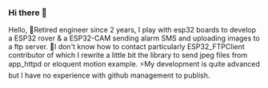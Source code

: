 ### Hi there 👋

<!--
**ecobdoor/ecoBdoor** is a ✨ _special_ ✨ repository because its `README.md` (this file) appears on your GitHub profile.

Here are some ideas to get you started:

- 🔭 I’m currently working on ...
- 🌱 I’m currently learning ...
- 👯 I’m looking to collaborate on ...
- 🤔 I’m looking for help with ...
- 💬 Ask me about ...
- 📫 How to reach me: ...
- 😄 Pronouns: ...
- ⚡ Fun fact: ...
-->
Hello,
🔭Retired engineer since 2 years, I play with esp32 boards to develop a ESP32 rover & a  ESP32-CAM sending alarm SMS and uploading images to a ftp server.
🤔I don't know  how to contact particularly ESP32_FTPClient contributor of which I rewrite a little bit the library to send jpeg files from app_httpd or eloquent motion example.
⚡My development is quite advanced but I have no experience with github management to publish.
